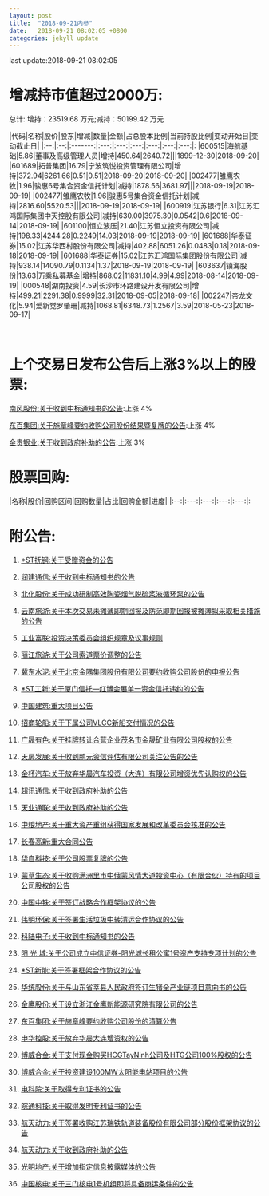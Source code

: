 ```yaml
---
layout: post
title:  "2018-09-21内参"
date:   2018-09-21 08:02:05 +0800
categories: jekyll update
---
```

last update:2018-09-21 08:02:05
# 增减持市值超过2000万: 
 

 总计: 增持：23519.68 万元;减持：50199.42 万元 
 
|代码|名称|股价|股东|增减|数量|金额|占总股本比例|当前持股比例|变动开始日|变动截止日| 
|:--:|:--:|:-------:|:---:|:---:|:---:|:---:|:---:|:---:|: 
|600515|海航基础|5.86|董事及高级管理人员|增持|450.64|2640.72|||1899-12-30|2018-09-20|
|601689|拓普集团|16.79|宁波筑悦投资管理有限公司|增持|372.94|6261.66|0.51|0.51|2018-09-20|2018-09-20|
|002477|雏鹰农牧|1.96|骏惠6号集合资金信托计划|减持|1878.56|3681.97|||2018-09-19|2018-09-19|
|002477|雏鹰农牧|1.96|骏惠5号集合资金信托计划|减持|2816.60|5520.53|||2018-09-19|2018-09-19|
|600919|江苏银行|6.31|江苏汇鸿国际集团中天控股有限公司|减持|630.00|3975.30|0.0542|0.6|2018-09-14|2018-09-19|
|601100|恒立液压|21.40|江苏恒立投资有限公司|减持|198.33|4244.28|0.2249|14.03|2018-09-19|2018-09-19|
|601688|华泰证券|15.02|江苏华西村股份有限公司|减持|402.88|6051.26|0.0483|0.18|2018-09-18|2018-09-19|
|601688|华泰证券|15.02|江苏汇鸿国际集团股份有限公司|减持|938.14|14090.79|0.1134|1.37|2018-09-19|2018-09-19|
|603637|镇海股份|13.63|万乘私募基金|增持|868.02|11831.10|4.99|4.99|2018-08-14|2018-09-19|
|000548|湖南投资|4.59|长沙市环路建设开发有限公司|增持|499.21|2291.38|0.9999|32.31|2018-09-05|2018-09-18|
|002247|帝龙文化|5.94|爱新觉罗肇珊|减持|1068.81|6348.73|1.2567|3.59|2018-05-23|2018-09-17|
 
 
 <br/> 
 
# 上个交易日发布公告后上涨3%以上的股票: 
 
[南风股份:关于收到中标通知书的公告](http://www.cninfo.com.cn/finalpage/2018-09-20/1205458121.PDF):上涨 4%  
 
[东百集团:关于施章峰要约收购公司股份结果暨复牌的公告](http://www.cninfo.com.cn/finalpage/2018-09-20/1205455860.PDF):上涨 4%  
 
[金贵银业:关于收到政府补助的公告](http://www.cninfo.com.cn/finalpage/2018-09-20/1205455234.PDF):上涨 3%  
 

 
 # 股票回购: 
 
|名称|股价|回购区间|回购数量|占比|回购金额|进度| 
|:--:|:---:|:---:|:---:|:---:|: 

 
# 附公告: 
 
1. [*ST抚钢:关于受赠资金的公告](http://www.cninfo.com.cn/finalpage/2018-09-21/1205459246.PDF)

1. [润建通信:关于收到中标通知书的公告](http://www.cninfo.com.cn/finalpage/2018-09-21/1205459214.PDF)

1. [北化股份:关于成功研制高效陶瓷烟气脱硫浆液循环泵的公告](http://www.cninfo.com.cn/finalpage/2018-09-21/1205459160.PDF)

1. [云南旅游:关于本次交易未摊薄即期回报及防范即期回报被摊薄拟采取相关措施的公告](http://www.cninfo.com.cn/finalpage/2018-09-21/1205459123.PDF)

1. [工业富联:投资决策委员会组织规章及议事规则](http://www.cninfo.com.cn/finalpage/2018-09-21/1205459066.PDF)

1. [丽江旅游:关于公司索道票价调整的公告](http://www.cninfo.com.cn/finalpage/2018-09-21/1205458977.PDF)

1. [冀东水泥:关于北京金隅集团股份有限公司要约收购公司股份的申报公告](http://www.cninfo.com.cn/finalpage/2018-09-21/1205458970.PDF)

1. [*ST工新:关于厦门信托—红博会展单一资金信托违约的公告](http://www.cninfo.com.cn/finalpage/2018-09-21/1205458965.PDF)

1. [中国建筑:重大项目公告](http://www.cninfo.com.cn/finalpage/2018-09-21/1205458922.PDF)

1. [招商轮船:关于下属公司VLCC新船交付情况的公告](http://www.cninfo.com.cn/finalpage/2018-09-21/1205458918.PDF)

1. [广晟有色:关于挂牌转让合营企业茂名市金晟矿业有限公司股权的公告](http://www.cninfo.com.cn/finalpage/2018-09-21/1205458844.PDF)

1. [天房发展:关于收到鹏元资信评估有限公司关注公告的公告](http://www.cninfo.com.cn/finalpage/2018-09-21/1205458837.PDF)

1. [金杯汽车:关于放弃华晨汽车投资（大连）有限公司增资优先认购权的公告](http://www.cninfo.com.cn/finalpage/2018-09-21/1205458767.PDF)

1. [超讯通信:关于收到政府补助的公告](http://www.cninfo.com.cn/finalpage/2018-09-21/1205458745.PDF)

1. [天业通联:关于收到政府补助的公告](http://www.cninfo.com.cn/finalpage/2018-09-21/1205458679.PDF)

1. [中粮地产:关于重大资产重组获得国家发展和改革委员会核准的公告](http://www.cninfo.com.cn/finalpage/2018-09-21/1205458672.PDF)

1. [长春高新:重大合同公告](http://www.cninfo.com.cn/finalpage/2018-09-21/1205458650.PDF)

1. [华自科技:关于公司股票复牌的公告](http://www.cninfo.com.cn/finalpage/2018-09-21/1205458641.PDF)

1. [蒙草生态:关于收购满洲里市中俄蒙风情大道投资中心（有限合伙）持有的项目公司股权的公告](http://www.cninfo.com.cn/finalpage/2018-09-21/1205458594.PDF)

1. [中国中铁:关于签订战略合作框架协议的公告](http://www.cninfo.com.cn/finalpage/2018-09-21/1205458566.PDF)

1. [伟明环保:关于签署生活垃圾中转清运合作协议的公告](http://www.cninfo.com.cn/finalpage/2018-09-21/1205458563.PDF)

1. [科陆电子:关于收到中标通知书的公告](http://www.cninfo.com.cn/finalpage/2018-09-21/1205458539.PDF)

1. [阳 光 城:关于公司成立中信证券-阳光城长租公寓1号资产支持专项计划的公告](http://www.cninfo.com.cn/finalpage/2018-09-21/1205458533.PDF)

1. [*ST新能:关于签署框架合作协议的公告](http://www.cninfo.com.cn/finalpage/2018-09-21/1205458530.PDF)

1. [华统股份:关于与山东省莘县人民政府签订生猪全产业链项目意向书的公告](http://www.cninfo.com.cn/finalpage/2018-09-21/1205458295.PDF)

1. [金鹰股份:关于设立浙江金鹰新能源研究院有限公司的公告](http://www.cninfo.com.cn/finalpage/2018-09-21/1205458274.PDF)

1. [东百集团:关于施章峰要约收购公司股份的清算公告](http://www.cninfo.com.cn/finalpage/2018-09-21/1205458266.PDF)

1. [申华控股:关于放弃华晨大连增资权的公告](http://www.cninfo.com.cn/finalpage/2018-09-21/1205458193.PDF)

1. [博威合金:关于支付现金购买HCGTayNinh公司及HTG公司100%股权的公告](http://www.cninfo.com.cn/finalpage/2018-09-21/1205458175.PDF)

1. [博威合金:关于投资建设100MW太阳能电站项目的公告](http://www.cninfo.com.cn/finalpage/2018-09-21/1205458174.PDF)

1. [电科院:关于取得专利证书的公告](http://www.cninfo.com.cn/finalpage/2018-09-21/1205458156.PDF)

1. [皖通科技:关于取得发明专利证书的公告](http://www.cninfo.com.cn/finalpage/2018-09-21/1205458155.PDF)

1. [航天动力:关于签署收购江苏瑞铁轨道装备股份有限公司部分股份框架协议的公告](http://www.cninfo.com.cn/finalpage/2018-09-21/1205458105.PDF)

1. [航天动力:关于收到政府补助的公告](http://www.cninfo.com.cn/finalpage/2018-09-21/1205458102.PDF)

1. [光明地产:关于增加指定信息披露媒体的公告](http://www.cninfo.com.cn/finalpage/2018-09-21/1205458089.PDF)

1. [中国核电:关于三门核电1号机组即将具备商运条件的公告](http://www.cninfo.com.cn/finalpage/2018-09-21/1205458073.PDF)

